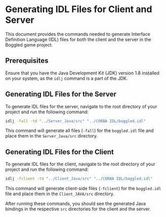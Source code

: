 # Generating IDL Files for Client and Server

This document provides the commands needed to generate Interface Definition Language (IDL) files for both the client and the server in the Boggled game project.

## Prerequisites

Ensure that you have the Java Development Kit (JDK) version 1.8 installed on your system, as the `idlj` command is a part of the JDK.

## Generating IDL Files for the Server

To generate IDL files for the server, navigate to the root directory of your project and run the following command:

```bash
idlj -fall -td "../Server_Java/src" "../CORBA IDL/boggled.idl"
```

This command will generate all files (`-fall`) for the `boggled.idl` file and place them in the `Server_Java/src` directory.

## Generating IDL Files for the Client

To generate IDL files for the client, navigate to the root directory of your project and run the following command:

```bash
idlj -fclient -td "../Client_Java/src" "../CORBA IDL/boggled.idl"
```

This command will generate client-side files (`-fclient`) for the `boggled.idl` file and place them in the `Client_JAVA/src` directory.

After running these commands, you should see the generated Java bindings in the respective `src` directories for the client and the server.